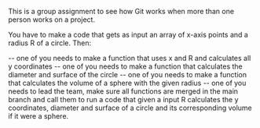 This is a group assignment to see how Git works when more than one person works on a project. 

You have to make a code that gets as input an array of x-axis points and a radius R of a circle. Then:

-- one of you needs to make a function that uses x and R and calculates all y coordinates 
-- one of you needs to make a function that calculates the diameter and surface of the circle
-- one of you needs to make a function that calculates the volume of a sphere with the given radius
-- one of you needs to lead the team, make sure all functions are merged in the main branch and call them 
   to run a code that given a input R calculates the y coordinates, diameter and surface of a circle and its
   corresponding volume if it were a sphere.
